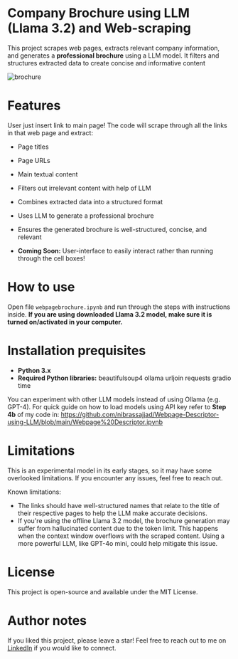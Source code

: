 # Company Brochure using LLM (Llama 3.2) and Web-scraping

This project scrapes web pages, extracts relevant company information, and generates a **professional brochure** using a LLM model. It filters and structures extracted data to create concise and informative content

![brochure](https://github.com/user-attachments/assets/5c78fb22-4846-482f-8d76-a1c031e07208)

# Features
User just insert link to main page! The code will scrape through all the links in that web page and extract:

- Page titles

- Page URLs

- Main textual content

- Filters out irrelevant content with help of LLM

- Combines extracted data into a structured format

- Uses LLM to generate a professional brochure

- Ensures the generated brochure is well-structured, concise, and relevant

- **Coming Soon:** User-interface to easily interact rather than running through the cell boxes!

# How to use
Open file `webpagebrochure.ipynb` and run through the steps with instructions inside. **If you are using downloaded Llama 3.2 model, make sure it is turned on/activated in your computer.**

# Installation prequisites
- **Python 3.x**
- **Required Python libraries:**
  beautifulsoup4 ollama urljoin requests gradio time


You can experiment with other LLM models instead of using Ollama (e.g. GPT-4). For quick guide on how to load models using API key refer to **Step 4b** of my code in:
https://github.com/nibrassajjad/Webpage-Descriptor-using-LLM/blob/main/Webpage%20Descriptor.ipynb

# Limitations
This is an experimental model in its early stages, so it may have some overlooked limitations. If you encounter any issues, feel free to reach out.

Known limitations:
- The links should have well-structured names that relate to the title of their respective pages to help the LLM make accurate decisions.
- If you're using the offline Llama 3.2 model, the brochure generation may suffer from hallucinated content due to the token limit. This happens when the context window overflows with the scraped content. Using a more powerful LLM, like GPT-4o mini, could help mitigate this issue.

# License
This project is open-source and available under the MIT License.

# Author notes
If you liked this project, please leave a star! Feel free to reach out to me on [LinkedIn](https://www.linkedin.com/in/nibras-sajjad/) if you would like to connect.



